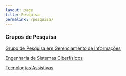 ```yaml
---
layout: page
title: Pesquisa
permalink: /pesquisa/
---
```


### Grupos de Pesquisa

[Grupo de Pesquisa em Gerenciamento de Informações](http://dgp.cnpq.br/dgp/espelhogrupo/7453539007424818) 

[Engenharia de Sistemas Ciberfísicos](http://dgp.cnpq.br/dgp/espelhogrupo/4772938023701230)

[Tecnologias Assistivas](http://dgp.cnpq.br/dgp/espelhogrupo/9520973259823527)